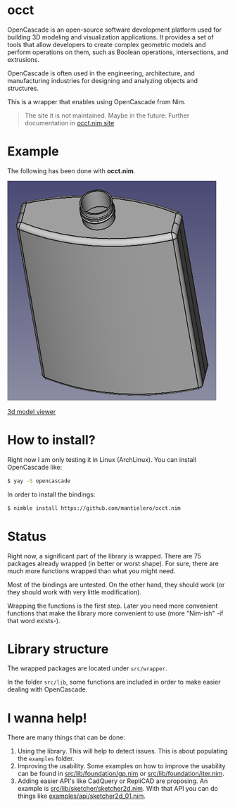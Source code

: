 # occt
OpenCascade is an open-source software development platform used for building 3D modeling and visualization applications. It provides a set of tools that allow developers to create complex geometric models and perform operations on them, such as Boolean operations, intersections, and extrusions. 

OpenCascade is often used in the engineering, architecture, and manufacturing industries for designing and analyzing objects and structures.

This is a wrapper that enables using OpenCascade from Nim.

> The site it is not maintained. Maybe in the future: Further documentation in [occt.nim site](https://mantielero.github.io/occt-site/)

# Example
The following has been done with **occt.nim**.

![](./examples/bottle.png)

[3d model viewer](https://3dviewer.net/embed.html#model=https://github.com/mantielero/occt.nim/raw/main/examples/tutorials/occt_tutorial/bottle.stp$camera=-8.39009,-87.10222,124.60955,0.00000,0.00000,38.50000,0.00000,1.00000,0.00000,45.00000$cameramode=perspective$envsettings=fishermans_bastion,off$backgroundcolor=255,255,255,255$defaultcolor=200,200,200$edgesettings=off,0,0,0,1)


# How to install?
Right now I am only testing it in Linux (ArchLinux). You can install OpenCascade like:
```sh
$ yay -S opencascade
``` 
In order to install the bindings:
```sh
$ nimble install https://github.com/mantielero/occt.nim
```


# Status
Right now, a significant part of the library is wrapped. There are 75 packages already wrapped (in better or worst shape). For sure, there are much more functions wrapped than what you might need.

Most of the bindings are untested. On the other hand, they should work (or they should work with very little modification).

Wrapping the functions is the first step. Later you need more convenient functions that make the library more convenient to use (more "Nim-ish" -if that word exists-).

# Library structure
The wrapped packages are located under `src/wrapper`.

In the folder `src/lib`, some functions are included in order to make easier dealing with OpenCascade.

# I wanna help!
There are many things that can be done:
1. Using the library. This will help to detect issues. This is about populating the `examples` folder.
2. Improving the usability. Some examples on how to improve the usability can be found in [src/lib/foundation/gp.nim](https://github.com/mantielero/occt.nim/blob/main/src/lib/foundation/gp.nimsrc/lib/foundation/gp.nim) or [src/lib/foundation/iter.nim](https://github.com/mantielero/occt.nim/blob/main/src/lib/foundation/iter.nim).
3. Adding easier API's like CadQuery or RepliCAD are proposing. An example is [src/lib/sketcher/sketcher2d.nim](https://github.com/mantielero/occt.nim/blob/main/src/lib/sketcher/sketcher2d.nim). With that API you can do things like [examples/api/sketcher2d_01.nim](https://github.com/mantielero/occt.nim/blob/main/examples/api/sketcher2d_01.nim).